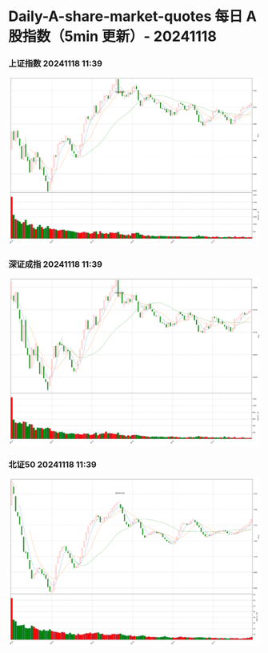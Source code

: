 
# Daily-A-share-market-quotes 每日 A 股指数（5min 更新）- 20241118

### 上证指数 20241118 11:39
![](./fig/2024/11/20241118-sh000001.png)

### 深证成指 20241118 11:39
![](./fig/2024/11/20241118-sz399001.png)

### 北证50 20241118 11:39
![](./fig/2024/11/20241118-bj899050.png)
